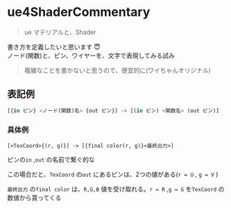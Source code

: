# ue4ShaderCommentary
> ue マテリアルと、Shader


書き方を定義したいと思います 😇<br>
ノード(関数)と、ピン、ワイヤーを、文字で表現してみる試み

> 複雑なことを書かないと思うので、便宜的に(ワイちゃんオリジナル)


## 表記例

``` .hs
[{in ピン} <ノード(関数)名> {out ピン}] -> [(in ピン) <関数名> (out ピン)]
```



### 具体例

```
[<TexCoord>{(r, g)}] -> [{final color(r, g)}<最終出力>]
```

ピンの`in` ,`out` の名前で繋ぐ的な

この場合だと、`TexCoord` の`out` にあるピンは、2つの値がある(`r = U` , `g = V` )

`最終出力` の`final color` は、`R,G,B` 値を受け取れる。`r = R` ,`g = G` を`TexCoord` の数値から貰ってくる












